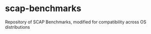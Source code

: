 # scap-benchmarks
Repository of SCAP Benchmarks, modified for compatibility across OS distributions

